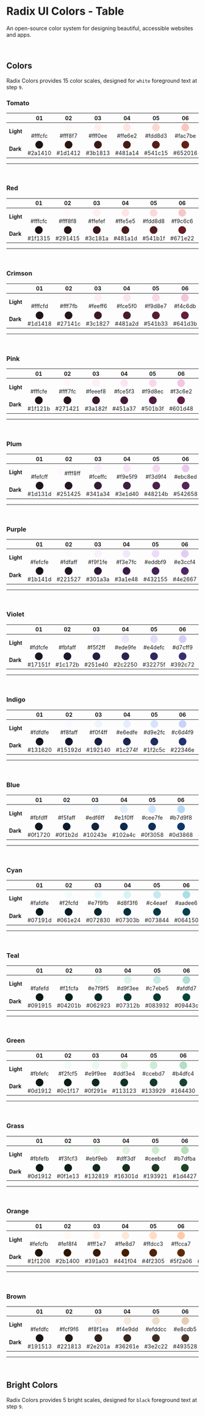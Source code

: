 # Radix UI Colors - Table

An open-source color system for designing beautiful, accessible websites and apps.

<br />

## Colors
Radix Colors provides 15 color scales, designed for `white` foreground text at step `9`.

### **Tomato**
|  | 01 | 02 | 03 | 04 | 05 | 06 | 07 | 08 | 09 | 10 | 11 | 12 |
| :--- | :---: | :---: | :---: | :---: | :---: | :---: | :---: | :---: | :---: | :---: | :---: | :---: |
| **Light** | <img src="./images/tomato/light/1.png"></img>#fffcfc | <img src="./images/tomato/light/2.png"></img>#fff8f7 | <img src="./images/tomato/light/3.png"></img>#fff0ee | <img src="./images/tomato/light/4.png"></img>#ffe6e2 | <img src="./images/tomato/light/5.png"></img>#fdd8d3 | <img src="./images/tomato/light/6.png"></img>#fac7be | <img src="./images/tomato/light/7.png"></img>#f3b0a2 | <img src="./images/tomato/light/8.png"></img>#ea9280 | <img src="./images/tomato/light/9.png"></img>#e54d2e | <img src="./images/tomato/light/10.png"></img>#db4324 | <img src="./images/tomato/light/11.png"></img>#ca3214 | <img src="./images/tomato/light/12.png"></img>#341711 |
| **Dark** | <img src="./images/tomato/dark/1.png"></img>#2a1410 | <img src="./images/tomato/dark/2.png"></img>#1d1412 | <img src="./images/tomato/dark/3.png"></img>#3b1813 | <img src="./images/tomato/dark/4.png"></img>#481a14 | <img src="./images/tomato/dark/5.png"></img>#541c15 | <img src="./images/tomato/dark/6.png"></img>#652016 | <img src="./images/tomato/dark/7.png"></img>#7f2315 | <img src="./images/tomato/dark/8.png"></img>#a42a12 | <img src="./images/tomato/dark/9.png"></img>#e54d2e | <img src="./images/tomato/dark/10.png"></img>#ec5e41 | <img src="./images/tomato/dark/11.png"></img>#f16a50 | <img src="./images/tomato/dark/12.png"></img>#feefec |

---
<br />

### **Red**
|  | 01 | 02 | 03 | 04 | 05 | 06 | 07 | 08 | 09 | 10 | 11 | 12 |
| :--- | :---: | :---: | :---: | :---: | :---: | :---: | :---: | :---: | :---: | :---: | :---: | :---: |
| **Light** | <img src="./images/red/light/1.png"></img>#fffcfc | <img src="./images/red/light/2.png"></img>#fff8f8 | <img src="./images/red/light/3.png"></img>#ffefef | <img src="./images/red/light/4.png"></img>#ffe5e5 | <img src="./images/red/light/5.png"></img>#fdd8d8 | <img src="./images/red/light/6.png"></img>#f9c6c6 | <img src="./images/red/light/7.png"></img>#f3aeaf | <img src="./images/red/light/8.png"></img>#eb9091 | <img src="./images/red/light/9.png"></img>#e5484d | <img src="./images/red/light/10.png"></img>#dc3d43 | <img src="./images/red/light/11.png"></img>#cd2b31 | <img src="./images/red/light/12.png"></img>#381316 |
| **Dark** | <img src="./images/red/dark/1.png"></img>#1f1315 | <img src="./images/red/dark/2.png"></img>#291415 | <img src="./images/red/dark/3.png"></img>#3c181a | <img src="./images/red/dark/4.png"></img>#481a1d | <img src="./images/red/dark/5.png"></img>#541b1f | <img src="./images/red/dark/6.png"></img>#671e22 | <img src="./images/red/dark/7.png"></img>#822025 | <img src="./images/red/dark/8.png"></img>#aa2429 | <img src="./images/red/dark/9.png"></img>#e5484d | <img src="./images/red/dark/10.png"></img>#f2555a | <img src="./images/red/dark/11.png"></img>#ff6369 | <img src="./images/red/dark/12.png"></img>#feecee |

---
<br />

### **Crimson**
|  | 01 | 02 | 03 | 04 | 05 | 06 | 07 | 08 | 09 | 10 | 11 | 12 |
| :--- | :---: | :---: | :---: | :---: | :---: | :---: | :---: | :---: | :---: | :---: | :---: | :---: |
| **Light** | <img src="./images/crimson/light/1.png"></img>#fffcfd | <img src="./images/crimson/light/2.png"></img>#fff7fb | <img src="./images/crimson/light/3.png"></img>#feeff6 | <img src="./images/crimson/light/4.png"></img>#fce5f0 | <img src="./images/crimson/light/5.png"></img>#f9d8e7 | <img src="./images/crimson/light/6.png"></img>#f4c6db | <img src="./images/crimson/light/7.png"></img>#edadc8 | <img src="./images/crimson/light/8.png"></img>#e58fb1 | <img src="./images/crimson/light/9.png"></img>#e93d82 | <img src="./images/crimson/light/10.png"></img>#e03177 | <img src="./images/crimson/light/11.png"></img>#d31e66 | <img src="./images/crimson/light/12.png"></img>#3d0d1d |
| **Dark** | <img src="./images/crimson/dark/1.png"></img>#1d1418 | <img src="./images/crimson/dark/2.png"></img>#27141c | <img src="./images/crimson/dark/3.png"></img>#3c1827 | <img src="./images/crimson/dark/4.png"></img>#481a2d | <img src="./images/crimson/dark/5.png"></img>#541b33 | <img src="./images/crimson/dark/6.png"></img>#641d3b | <img src="./images/crimson/dark/7.png"></img>#801d45 | <img src="./images/crimson/dark/8.png"></img>#ae1955 | <img src="./images/crimson/dark/9.png"></img>#e93d82 | <img src="./images/crimson/dark/10.png"></img>#f04f88 | <img src="./images/crimson/dark/11.png"></img>#f76190 | <img src="./images/crimson/dark/12.png"></img>#feecf4 |

---
<br />

### **Pink**
|  | 01 | 02 | 03 | 04 | 05 | 06 | 07 | 08 | 09 | 10 | 11 | 12 |
| :--- | :---: | :---: | :---: | :---: | :---: | :---: | :---: | :---: | :---: | :---: | :---: | :---: |
| **Light** | <img src="./images/pink/light/1.png"></img>#fffcfe | <img src="./images/pink/light/2.png"></img>#fff7fc | <img src="./images/pink/light/3.png"></img>#feeef8 | <img src="./images/pink/light/4.png"></img>#fce5f3 | <img src="./images/pink/light/5.png"></img>#f9d8ec | <img src="./images/pink/light/6.png"></img>#f3c6e2 | <img src="./images/pink/light/7.png"></img>#ecadd4 | <img src="./images/pink/light/8.png"></img>#e38ec3 | <img src="./images/pink/light/9.png"></img>#d6409f | <img src="./images/pink/light/10.png"></img>#d23197 | <img src="./images/pink/light/11.png"></img>#cd1d8d | <img src="./images/pink/light/12.png"></img>#3b0a2a |
| **Dark** | <img src="./images/pink/dark/1.png"></img>#1f121b | <img src="./images/pink/dark/2.png"></img>#271421 | <img src="./images/pink/dark/3.png"></img>#3a182f | <img src="./images/pink/dark/4.png"></img>#451a37 | <img src="./images/pink/dark/5.png"></img>#501b3f | <img src="./images/pink/dark/6.png"></img>#601d48 | <img src="./images/pink/dark/7.png"></img>#7a1d5a | <img src="./images/pink/dark/8.png"></img>#a71873 | <img src="./images/pink/dark/9.png"></img>#d6409f | <img src="./images/pink/dark/10.png"></img>#e34ba9 | <img src="./images/pink/dark/11.png"></img>#f65cb6 | <img src="./images/pink/dark/12.png"></img>#feebf7 |

---
<br />

### **Plum**
|  | 01 | 02 | 03 | 04 | 05 | 06 | 07 | 08 | 09 | 10 | 11 | 12 |
| :--- | :---: | :---: | :---: | :---: | :---: | :---: | :---: | :---: | :---: | :---: | :---: | :---: |
| **Light** | <img src="./images/plum/light/1.png"></img>#fefcff | <img src="./images/plum/light/2.png"></img>#fff8ff | <img src="./images/plum/light/3.png"></img>#fceffc | <img src="./images/plum/light/4.png"></img>#f9e5f9 | <img src="./images/plum/light/5.png"></img>#f3d9f4 | <img src="./images/plum/light/6.png"></img>#ebc8ed | <img src="./images/plum/light/7.png"></img>#dfafe3 | <img src="./images/plum/light/8.png"></img>#cf91d8 | <img src="./images/plum/light/9.png"></img>#ab4aba | <img src="./images/plum/light/10.png"></img>#a43cb4 | <img src="./images/plum/light/11.png"></img>#9c2bad | <img src="./images/plum/light/12.png"></img>#340c3b |
| **Dark** | <img src="./images/plum/dark/1.png"></img>#1d131d | <img src="./images/plum/dark/2.png"></img>#251425 | <img src="./images/plum/dark/3.png"></img>#341a34 | <img src="./images/plum/dark/4.png"></img>#3e1d40 | <img src="./images/plum/dark/5.png"></img>#48214b | <img src="./images/plum/dark/6.png"></img>#542658 | <img src="./images/plum/dark/7.png"></img>#692d6f | <img src="./images/plum/dark/8.png"></img>#883894 | <img src="./images/plum/dark/9.png"></img>#ab4aba | <img src="./images/plum/dark/10.png"></img>#bd54c6 | <img src="./images/plum/dark/11.png"></img>#d864d8 | <img src="./images/plum/dark/12.png"></img>#fbecfc |

---
<br />

### **Purple**
|  | 01 | 02 | 03 | 04 | 05 | 06 | 07 | 08 | 09 | 10 | 11 | 12 |
| :--- | :---: | :---: | :---: | :---: | :---: | :---: | :---: | :---: | :---: | :---: | :---: | :---: |
| **Light** | <img src="./images/purple/light/1.png"></img>#fefcfe | <img src="./images/purple/light/2.png"></img>#fdfaff | <img src="./images/purple/light/3.png"></img>#f9f1fe | <img src="./images/purple/light/4.png"></img>#f3e7fc | <img src="./images/purple/light/5.png"></img>#eddbf9 | <img src="./images/purple/light/6.png"></img>#e3ccf4 | <img src="./images/purple/light/7.png"></img>#d3b4ed | <img src="./images/purple/light/8.png"></img>#be93e4 | <img src="./images/purple/light/9.png"></img>#8e4ec6 | <img src="./images/purple/light/10.png"></img>#8445bc | <img src="./images/purple/light/11.png"></img>#793aaf | <img src="./images/purple/light/12.png"></img>#2b0e44 |
| **Dark** | <img src="./images/purple/dark/1.png"></img>#1b141d | <img src="./images/purple/dark/2.png"></img>#221527 | <img src="./images/purple/dark/3.png"></img>#301a3a | <img src="./images/purple/dark/4.png"></img>#3a1e48 | <img src="./images/purple/dark/5.png"></img>#432155 | <img src="./images/purple/dark/6.png"></img>#4e2667 | <img src="./images/purple/dark/7.png"></img>#5f2d84 | <img src="./images/purple/dark/8.png"></img>#7938b2 | <img src="./images/purple/dark/9.png"></img>#8e4ec6 | <img src="./images/purple/dark/10.png"></img>#9d5bd2 | <img src="./images/purple/dark/11.png"></img>#bf7af0 | <img src="./images/purple/dark/12.png"></img>#f7ecfc |

---
<br />

### **Violet**
|  | 01 | 02 | 03 | 04 | 05 | 06 | 07 | 08 | 09 | 10 | 11 | 12 |
| :--- | :---: | :---: | :---: | :---: | :---: | :---: | :---: | :---: | :---: | :---: | :---: | :---: |
| **Light** | <img src="./images/violet/light/1.png"></img>#fdfcfe | <img src="./images/violet/light/2.png"></img>#fbfaff | <img src="./images/violet/light/3.png"></img>#f5f2ff | <img src="./images/violet/light/4.png"></img>#ede9fe | <img src="./images/violet/light/5.png"></img>#e4defc | <img src="./images/violet/light/6.png"></img>#d7cff9 | <img src="./images/violet/light/7.png"></img>#c4b8f3 | <img src="./images/violet/light/8.png"></img>#aa99ec | <img src="./images/violet/light/9.png"></img>#6e56cf | <img src="./images/violet/light/10.png"></img>#644fc1 | <img src="./images/violet/light/11.png"></img>#5746af | <img src="./images/violet/light/12.png"></img>#20134b |
| **Dark** | <img src="./images/violet/dark/1.png"></img>#17151f | <img src="./images/violet/dark/2.png"></img>#1c172b | <img src="./images/violet/dark/3.png"></img>#251e40 | <img src="./images/violet/dark/4.png"></img>#2c2250 | <img src="./images/violet/dark/5.png"></img>#32275f | <img src="./images/violet/dark/6.png"></img>#392c72 | <img src="./images/violet/dark/7.png"></img>#443592 | <img src="./images/violet/dark/8.png"></img>#5842c3 | <img src="./images/violet/dark/9.png"></img>#6e56cf | <img src="./images/violet/dark/10.png"></img>#7c66dc | <img src="./images/violet/dark/11.png"></img>#9e8cfc | <img src="./images/violet/dark/12.png"></img>#f1eefe |

---
<br />

### **Indigo**
|  | 01 | 02 | 03 | 04 | 05 | 06 | 07 | 08 | 09 | 10 | 11 | 12 |
| :--- | :---: | :---: | :---: | :---: | :---: | :---: | :---: | :---: | :---: | :---: | :---: | :---: |
| **Light** | <img src="./images/indigo/light/1.png"></img>#fdfdfe | <img src="./images/indigo/light/2.png"></img>#f8faff | <img src="./images/indigo/light/3.png"></img>#f0f4ff | <img src="./images/indigo/light/4.png"></img>#e6edfe | <img src="./images/indigo/light/5.png"></img>#d9e2fc | <img src="./images/indigo/light/6.png"></img>#c6d4f9 | <img src="./images/indigo/light/7.png"></img>#aec0f5 | <img src="./images/indigo/light/8.png"></img>#8da4ef | <img src="./images/indigo/light/9.png"></img>#3e63dd | <img src="./images/indigo/light/10.png"></img>#3a5ccc | <img src="./images/indigo/light/11.png"></img>#3451b2 | <img src="./images/indigo/light/12.png"></img>#101d46 |
| **Dark** | <img src="./images/indigo/dark/1.png"></img>#131620 | <img src="./images/indigo/dark/2.png"></img>#15192d | <img src="./images/indigo/dark/3.png"></img>#192140 | <img src="./images/indigo/dark/4.png"></img>#1c274f | <img src="./images/indigo/dark/5.png"></img>#1f2c5c | <img src="./images/indigo/dark/6.png"></img>#22346e | <img src="./images/indigo/dark/7.png"></img>#273e89 | <img src="./images/indigo/dark/8.png"></img>#2f4eb2 | <img src="./images/indigo/dark/9.png"></img>#3e63dd | <img src="./images/indigo/dark/10.png"></img>#5373e7 | <img src="./images/indigo/dark/11.png"></img>#849dff | <img src="./images/indigo/dark/12.png"></img>#eef1fd |

---
<br />

### **Blue**
|  | 01 | 02 | 03 | 04 | 05 | 06 | 07 | 08 | 09 | 10 | 11 | 12 |
| :--- | :---: | :---: | :---: | :---: | :---: | :---: | :---: | :---: | :---: | :---: | :---: | :---: |
| **Light** | <img src="./images/blue/light/1.png"></img>#fbfdff | <img src="./images/blue/light/2.png"></img>#f5faff | <img src="./images/blue/light/3.png"></img>#edf6ff | <img src="./images/blue/light/4.png"></img>#e1f0ff | <img src="./images/blue/light/5.png"></img>#cee7fe | <img src="./images/blue/light/6.png"></img>#b7d9f8 | <img src="./images/blue/light/7.png"></img>#96c7f2 | <img src="./images/blue/light/8.png"></img>#5eb0ef | <img src="./images/blue/light/9.png"></img>#0091ff | <img src="./images/blue/light/10.png"></img>#0081f1 | <img src="./images/blue/light/11.png"></img>#006adc | <img src="./images/blue/light/12.png"></img>#00254d |
| **Dark** | <img src="./images/blue/dark/1.png"></img>#0f1720 | <img src="./images/blue/dark/2.png"></img>#0f1b2d | <img src="./images/blue/dark/3.png"></img>#10243e | <img src="./images/blue/dark/4.png"></img>#102a4c | <img src="./images/blue/dark/5.png"></img>#0f3058 | <img src="./images/blue/dark/6.png"></img>#0d3868 | <img src="./images/blue/dark/7.png"></img>#0a4481 | <img src="./images/blue/dark/8.png"></img>#0954a5 | <img src="./images/blue/dark/9.png"></img>#0091ff | <img src="./images/blue/dark/10.png"></img>#369eff | <img src="./images/blue/dark/11.png"></img>#52a9ff | <img src="./images/blue/dark/12.png"></img>#eaf6ff |

---
<br />

### **Cyan**
|  | 01 | 02 | 03 | 04 | 05 | 06 | 07 | 08 | 09 | 10 | 11 | 12 |
| :--- | :---: | :---: | :---: | :---: | :---: | :---: | :---: | :---: | :---: | :---: | :---: | :---: |
| **Light** | <img src="./images/cyan/light/1.png"></img>#fafdfe | <img src="./images/cyan/light/2.png"></img>#f2fcfd | <img src="./images/cyan/light/3.png"></img>#e7f9fb | <img src="./images/cyan/light/4.png"></img>#d8f3f6 | <img src="./images/cyan/light/5.png"></img>#c4eaef | <img src="./images/cyan/light/6.png"></img>#aadee6 | <img src="./images/cyan/light/7.png"></img>#84cdda | <img src="./images/cyan/light/8.png"></img>#3db9cf | <img src="./images/cyan/light/9.png"></img>#05a2c2 | <img src="./images/cyan/light/10.png"></img>#0894b3 | <img src="./images/cyan/light/11.png"></img>#0c7792 | <img src="./images/cyan/light/12.png"></img>#04313c |
| **Dark** | <img src="./images/cyan/dark/1.png"></img>#07191d | <img src="./images/cyan/dark/2.png"></img>#061e24 | <img src="./images/cyan/dark/3.png"></img>#072830 | <img src="./images/cyan/dark/4.png"></img>#07303b | <img src="./images/cyan/dark/5.png"></img>#073844 | <img src="./images/cyan/dark/6.png"></img>#064150 | <img src="./images/cyan/dark/7.png"></img>#045063 | <img src="./images/cyan/dark/8.png"></img>#00647d | <img src="./images/cyan/dark/9.png"></img>#05a2c2 | <img src="./images/cyan/dark/10.png"></img>#00b1cc | <img src="./images/cyan/dark/11.png"></img>#00c2d7 | <img src="./images/cyan/dark/12.png"></img>#e1f8fa |

---
<br />

### **Teal**
|  | 01 | 02 | 03 | 04 | 05 | 06 | 07 | 08 | 09 | 10 | 11 | 12 |
| :--- | :---: | :---: | :---: | :---: | :---: | :---: | :---: | :---: | :---: | :---: | :---: | :---: |
| **Light** | <img src="./images/teal/light/1.png"></img>#fafefd | <img src="./images/teal/light/2.png"></img>#f1fcfa | <img src="./images/teal/light/3.png"></img>#e7f9f5 | <img src="./images/teal/light/4.png"></img>#d9f3ee | <img src="./images/teal/light/5.png"></img>#c7ebe5 | <img src="./images/teal/light/6.png"></img>#afdfd7 | <img src="./images/teal/light/7.png"></img>#8dcec3 | <img src="./images/teal/light/8.png"></img>#53b9ab | <img src="./images/teal/light/9.png"></img>#12a594 | <img src="./images/teal/light/10.png"></img>#0e9888 | <img src="./images/teal/light/11.png"></img>#067a6f | <img src="./images/teal/light/12.png"></img>#10302b |
| **Dark** | <img src="./images/teal/dark/1.png"></img>#091915 | <img src="./images/teal/dark/2.png"></img>#04201b | <img src="./images/teal/dark/3.png"></img>#062923 | <img src="./images/teal/dark/4.png"></img>#07312b | <img src="./images/teal/dark/5.png"></img>#083932 | <img src="./images/teal/dark/6.png"></img>#09443c | <img src="./images/teal/dark/7.png"></img>#0b544a | <img src="./images/teal/dark/8.png"></img>#0c6d62 | <img src="./images/teal/dark/9.png"></img>#12a594 | <img src="./images/teal/dark/10.png"></img>#10b3a3 | <img src="./images/teal/dark/11.png"></img>#0ac5b3 | <img src="./images/teal/dark/12.png"></img>#e1faf4 |

---
<br />

### **Green**
|  | 01 | 02 | 03 | 04 | 05 | 06 | 07 | 08 | 09 | 10 | 11 | 12 |
| :--- | :---: | :---: | :---: | :---: | :---: | :---: | :---: | :---: | :---: | :---: | :---: | :---: |
| **Light** | <img src="./images/green/light/1.png"></img>#fbfefc | <img src="./images/green/light/2.png"></img>#f2fcf5 | <img src="./images/green/light/3.png"></img>#e9f9ee | <img src="./images/green/light/4.png"></img>#ddf3e4 | <img src="./images/green/light/5.png"></img>#ccebd7 | <img src="./images/green/light/6.png"></img>#b4dfc4 | <img src="./images/green/light/7.png"></img>#92ceac | <img src="./images/green/light/8.png"></img>#5bb98c | <img src="./images/green/light/9.png"></img>#30a46c | <img src="./images/green/light/10.png"></img>#299764 | <img src="./images/green/light/11.png"></img>#18794e | <img src="./images/green/light/12.png"></img>#153226 |
| **Dark** | <img src="./images/green/dark/1.png"></img>#0d1912 | <img src="./images/green/dark/2.png"></img>#0c1f17 | <img src="./images/green/dark/3.png"></img>#0f291e | <img src="./images/green/dark/4.png"></img>#113123 | <img src="./images/green/dark/5.png"></img>#133929 | <img src="./images/green/dark/6.png"></img>#164430 | <img src="./images/green/dark/7.png"></img>#1b543a | <img src="./images/green/dark/8.png"></img>#236e4a | <img src="./images/green/dark/9.png"></img>#30a46c | <img src="./images/green/dark/10.png"></img>#3cb179 | <img src="./images/green/dark/11.png"></img>#4cc38a | <img src="./images/green/dark/12.png"></img>#e5fbeb |

---
<br />

### **Grass**
|  | 01 | 02 | 03 | 04 | 05 | 06 | 07 | 08 | 09 | 10 | 11 | 12 |
| :--- | :---: | :---: | :---: | :---: | :---: | :---: | :---: | :---: | :---: | :---: | :---: | :---: |
| **Light** | <img src="./images/grass/light/1.png"></img>#fbfefb | <img src="./images/grass/light/2.png"></img>#f3fcf3 | <img src="./images/grass/light/3.png"></img>#ebf9eb | <img src="./images/grass/light/4.png"></img>#dff3df | <img src="./images/grass/light/5.png"></img>#ceebcf | <img src="./images/grass/light/6.png"></img>#b7dfba | <img src="./images/grass/light/7.png"></img>#97cf9c | <img src="./images/grass/light/8.png"></img>#65ba75 | <img src="./images/grass/light/9.png"></img>#46a758 | <img src="./images/grass/light/10.png"></img>#3d9a50 | <img src="./images/grass/light/11.png"></img>#297c3b | <img src="./images/grass/light/12.png"></img>#1b311e |
| **Dark** | <img src="./images/grass/dark/1.png"></img>#0d1912 | <img src="./images/grass/dark/2.png"></img>#0f1e13 | <img src="./images/grass/dark/3.png"></img>#132819 | <img src="./images/grass/dark/4.png"></img>#16301d | <img src="./images/grass/dark/5.png"></img>#193921 | <img src="./images/grass/dark/6.png"></img>#1d4427 | <img src="./images/grass/dark/7.png"></img>#245530 | <img src="./images/grass/dark/8.png"></img>#2f6e3b | <img src="./images/grass/dark/9.png"></img>#46a758 | <img src="./images/grass/dark/10.png"></img>#55b467 | <img src="./images/grass/dark/11.png"></img>#63c174 | <img src="./images/grass/dark/12.png"></img>#e5fbeb |

---
<br />

### **Orange**
|  | 01 | 02 | 03 | 04 | 05 | 06 | 07 | 08 | 09 | 10 | 11 | 12 |
| :--- | :---: | :---: | :---: | :---: | :---: | :---: | :---: | :---: | :---: | :---: | :---: | :---: |
| **Light** | <img src="./images/orange/light/1.png"></img>#fefcfb | <img src="./images/orange/light/2.png"></img>#fef8f4 | <img src="./images/orange/light/3.png"></img>#fff1e7 | <img src="./images/orange/light/4.png"></img>#ffe8d7 | <img src="./images/orange/light/5.png"></img>#ffdcc3 | <img src="./images/orange/light/6.png"></img>#ffcca7 | <img src="./images/orange/light/7.png"></img>#ffb381 | <img src="./images/orange/light/8.png"></img>#fa934e | <img src="./images/orange/light/9.png"></img>#f76808 | <img src="./images/orange/light/10.png"></img>#ed5f00 | <img src="./images/orange/light/11.png"></img>#bd4b00 | <img src="./images/orange/light/12.png"></img>#451e11 |
| **Dark** | <img src="./images/orange/dark/1.png"></img>#1f1206 | <img src="./images/orange/dark/2.png"></img>#2b1400 | <img src="./images/orange/dark/3.png"></img>#391a03 | <img src="./images/orange/dark/4.png"></img>#441f04 | <img src="./images/orange/dark/5.png"></img>#4f2305 | <img src="./images/orange/dark/6.png"></img>#5f2a06 | <img src="./images/orange/dark/7.png"></img>#763205 | <img src="./images/orange/dark/8.png"></img>#943e00 | <img src="./images/orange/dark/9.png"></img>#f76808 | <img src="./images/orange/dark/10.png"></img>#ff802b | <img src="./images/orange/dark/11.png"></img>#ff8b3e | <img src="./images/orange/dark/12.png"></img>#feeadd |

---
<br />

### **Brown**
|  | 01 | 02 | 03 | 04 | 05 | 06 | 07 | 08 | 09 | 10 | 11 | 12 |
| :--- | :---: | :---: | :---: | :---: | :---: | :---: | :---: | :---: | :---: | :---: | :---: | :---: |
| **Light** | <img src="./images/brown/light/1.png"></img>#fefdfc | <img src="./images/brown/light/2.png"></img>#fcf9f6 | <img src="./images/brown/light/3.png"></img>#f8f1ea | <img src="./images/brown/light/4.png"></img>#f4e9dd | <img src="./images/brown/light/5.png"></img>#efddcc | <img src="./images/brown/light/6.png"></img>#e8cdb5 | <img src="./images/brown/light/7.png"></img>#ddb896 | <img src="./images/brown/light/8.png"></img>#d09e72 | <img src="./images/brown/light/9.png"></img>#ad7f58 | <img src="./images/brown/light/10.png"></img>#a07653 | <img src="./images/brown/light/11.png"></img>#886349 | <img src="./images/brown/light/12.png"></img>#3f2c22 |
| **Dark** | <img src="./images/brown/dark/1.png"></img>#191513 | <img src="./images/brown/dark/2.png"></img>#221813 | <img src="./images/brown/dark/3.png"></img>#2e201a | <img src="./images/brown/dark/4.png"></img>#36261e | <img src="./images/brown/dark/5.png"></img>#3e2c22 | <img src="./images/brown/dark/6.png"></img>#493528 | <img src="./images/brown/dark/7.png"></img>#5c4332 | <img src="./images/brown/dark/8.png"></img>#775940 | <img src="./images/brown/dark/9.png"></img>#ad7f58 | <img src="./images/brown/dark/10.png"></img>#bd8b60 | <img src="./images/brown/dark/11.png"></img>#dba16e | <img src="./images/brown/dark/12.png"></img>#faf0e5 |

---
<br />

## Bright Colors
Radix Colors provides 5 bright scales, designed for `black` foreground text at step `9`.
